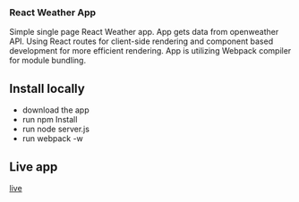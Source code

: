 ### React Weather App

Simple single page React Weather app. App gets data from openweather API. Using  React routes for client-side rendering and component based development for more efficient rendering. App is utilizing  Webpack compiler for module bundling.

## Install locally
  * download the app
  * run npm Install
  * run node server.js
  * run webpack -w

## Live app
[live](http://calm-forest-16606.herokuapp.com/#/)
